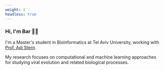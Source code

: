 ```yaml
---
weight: 1
headless: true
---
```

### Hi, I'm Bar 👋🏻

I'm a Master's student in Bioinformatics at Tel Aviv University, working with [Prof. Adi Stern](https://www.sternadi.com/).

My research focuses on computational and machine learning approaches for studying viral evolution and related biological processes.